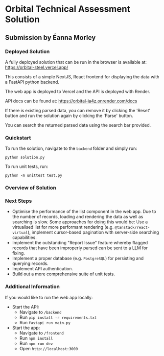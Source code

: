 # Orbital Technical Assessment Solution

## Submission by Éanna Morley

### Deployed Solution

A fully deployed solution that can be run in the browser is available at: <https://orbital-steel.vercel.app/>

This consists of a simple NextJS, React frontend for displaying the data with a FastAPI python backend.

The web app is deployed to Vercel and the API is deployed with Render.

API docs can be found at: <https://orbital-ia4z.onrender.com/docs>

If there is existing parsed data, you can remove it by clicking the 'Reset' button and run the solution again by clicking the 'Parse' button.

You can search the returned parsed data using the search bar provided.

### Quickstart

To run the solution, navigate to the `backend` folder and simply run:

`python solution.py`

To run unit tests, run:

`python -m unittest test.py`

### Overview of Solution

### Next Steps

* Optimise the performance of the list component in the web app. Due to the number of records, loading and rendering the data as well as searching is slow. Some approaches for doing this would be: Use a virtualised list for more performant rendering (e.g. `@tanstack/react-virtual`), implement cursor-based pagination with server-side searching capabilities.
* Implement the outstanding "Report Issue" feature whereby flagged records that have been improperly parsed can be sent to a LLM for fixing.
* Implement a proper database (e.g. `PostgreSQL`) for persisting and querying records.
* Implement API authentication.
* Build out a more comprehensive suite of unit tests.

### Additional Information

If you would like to run the web app locally:

* Start the API:
  * Navigate to `/backend`
  * Run `pip install -r requirements.txt`
  * Run `fastapi run main.py`
* Start the app:
  * Navigate to `/frontend`
  * Run `npm install`
  * Run `npm run dev`
  * Open `http://localhost:3000`
